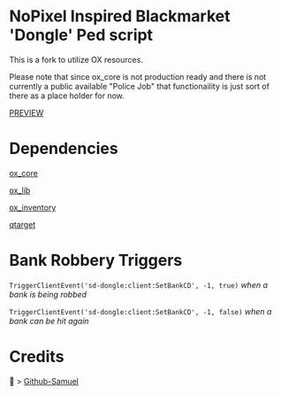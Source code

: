 # NoPixel Inspired Blackmarket 'Dongle' Ped script

This is a fork to utilize OX resources.

Please note that since ox_core is not production ready and there is not currently a 
public available "Police Job" that functionaility is just sort of there as a place holder for now.

[PREVIEW](https://streamable.com/anzl3u)

# Dependencies

[ox_core](https://github.com/overextended/ox_core)

[ox_lib](https://github.com/overextended/ox_lib)

[ox_inventory](https://github.com/overextended/ox_inventory)

[qtarget](https://github.com/overextended/qtarget)

# Bank Robbery Triggers
`TriggerClientEvent('sd-dongle:client:SetBankCD', -1, true)` *when a bank is being robbed*

`TriggerClientEvent('sd-dongle:client:SetBankCD', -1, false)` *when a bank can be hit again*

# Credits

🔗 > [Github-Samuel](https://github.com/Github-Samuel/sd-dongleped)

